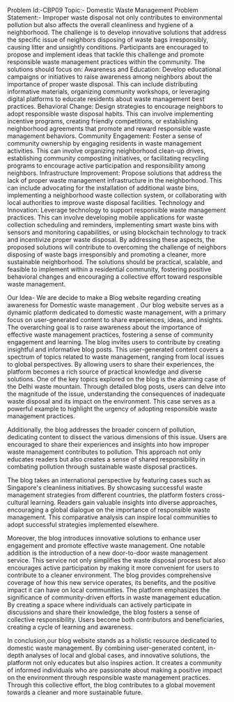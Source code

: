 Problem Id:-CBP09
Topic:- Domestic Waste Management
Problem Statement:- Improper waste disposal not only contributes to environmental pollution but also affects the overall cleanliness and hygiene of a neighborhood. The challenge is to develop innovative solutions that address the specific issue of neighbors disposing of waste bags irresponsibly, causing litter and unsightly conditions. Participants are encouraged to propose and implement ideas that tackle this challenge and promote responsible waste management practices within the community. The solutions should focus on: Awareness and Education: Develop educational campaigns or initiatives to raise awareness among neighbors about the importance of proper waste disposal. This can include distributing informative materials, organizing community workshops, or leveraging digital platforms to educate residents about waste management best practices. Behavioral Change: Design strategies to encourage neighbors to adopt responsible waste disposal habits. This can involve implementing incentive programs, creating friendly competitions, or establishing neighborhood agreements that promote and reward responsible waste management behaviors. Community Engagement: Foster a sense of community ownership by engaging residents in waste management activities. This can involve organizing neighborhood clean-up drives, establishing community composting initiatives, or facilitating recycling programs to encourage active participation and responsibility among neighbors. Infrastructure Improvement: Propose solutions that address the lack of proper waste management infrastructure in the neighborhood. This can include advocating for the installation of additional waste bins, implementing a neighborhood waste collection system, or collaborating with local authorities to improve waste disposal facilities. Technology and Innovation: Leverage technology to support responsible waste management practices. This can involve developing mobile applications for waste collection scheduling and reminders, implementing smart waste bins with sensors and monitoring capabilities, or using blockchain technology to track and incentivize proper waste disposal. By addressing these aspects, the proposed solutions will contribute to overcoming the challenge of neighbors disposing of waste bags irresponsibly and promoting a cleaner, more sustainable neighborhood. The solutions should be practical, scalable, and feasible to implement within a residential community, fostering positive behavioral changes and encouraging a collective effort toward responsible waste management.

Our Idea- We are decide to make a Blog website regarding creating awareness for Domestic waste management . Our blog website serves as a dynamic platform dedicated to domestic waste management, with a primary focus on user-generated content to share experiences, ideas, and insights. The overarching goal is to raise awareness about the importance of effective waste management practices, fostering a sense of community engagement and learning.
The blog invites users to contribute by creating insightful and informative blog posts. This user-generated content covers a spectrum of topics related to waste management, ranging from local issues to global perspectives. By allowing users to share their experiences, the platform becomes a rich source of practical knowledge and diverse solutions.
One of the key topics explored on the blog is the alarming case of the Delhi waste mountain. Through detailed blog posts, users can delve into the magnitude of the issue, understanding the consequences of inadequate waste disposal and its impact on the environment. This case serves as a powerful example to highlight the urgency of adopting responsible waste management practices.

Additionally, the blog addresses the broader concern of pollution, dedicating content to dissect the various dimensions of this issue. Users are encouraged to share their experiences and insights into how improper waste management contributes to pollution. This approach not only educates readers but also creates a sense of shared responsibility in combating pollution through sustainable waste disposal practices.

The blog takes an international perspective by featuring cases such as Singapore's cleanliness initiatives. By showcasing successful waste management strategies from different countries, the platform fosters cross-cultural learning. Readers gain valuable insights into diverse approaches, encouraging a global dialogue on the importance of responsible waste management. This comparative analysis can inspire local communities to adopt successful strategies implemented elsewhere.

Moreover, the blog introduces innovative solutions to enhance user engagement and promote effective waste management. One notable addition is the introduction of a new door-to-door waste management service. This service not only simplifies the waste disposal process but also encourages active participation by making it more convenient for users to contribute to a cleaner environment. The blog provides comprehensive coverage of how this new service operates, its benefits, and the positive impact it can have on local communities.
The platform emphasizes the significance of community-driven efforts in waste management education. By creating a space where individuals can actively participate in discussions and share their knowledge, the blog fosters a sense of collective responsibility. Users become both contributors and beneficiaries, creating a cycle of learning and awareness.

In conclusion,our blog website stands as a holistic resource dedicated to domestic waste management. By combining user-generated content, in-depth analyses of local and global cases, and innovative solutions, the platform not only educates but also inspires action. It creates a community of informed individuals who are passionate about making a positive impact on the environment through responsible waste management practices. Through this collective effort, the blog contributes to a global movement towards a cleaner and more sustainable future.
